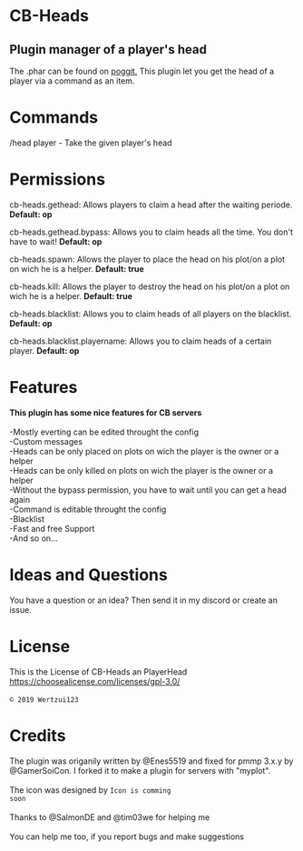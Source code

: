 # CB-Heads
## Plugin manager of a player's head
The .phar can be found on <a href="https://poggit.pmmp.io/ci/Wertzui123/CB-Heads/CB-Heads/">poggit.</a>
This plugin let you get the head of a player via a command as an item.
# Commands
/head player - Take the given player's head
# Permissions
cb-heads.gethead: Allows players to claim a head after the waiting periode. **Default: op**

cb-heads.gethead.bypass: Allows you to claim heads all the time. You don't have to wait! **Default: op**

cb-heads.spawn: Allows the player to place the head on his plot/on a plot on wich he is a helper. **Default: true**

cb-heads.kill: Allows the player to destroy the head on his plot/on a plot on wich he is a helper. **Default: true**

cb-heads.blacklist: Allows you to claim heads of all players on the blacklist. **Default: op**

cb-heads.blacklist.playername: Allows you to claim heads of a certain player. **Default: op**

# Features
  **This plugin has some nice features for CB servers**
<br>
  <br>-Mostly everting can be edited throught the config
  <br>-Custom messages
  <br>-Heads can be only placed on plots on wich the player is the owner or a helper
  <br>-Heads can be only killed on plots on wich the player is the owner or a helper
  <br>-Without the bypass permission, you have to wait until you can get a head again
  <br>-Command is editable throught the config
  <br>-Blacklist
  <br>-Fast and free Support
  <br>-And so on...
  <br>
  
# Ideas and Questions
You have a question or an idea? Then send it in my <a herf="https://discord.gg/eGhZGtF">discord</a> or create an issue.

# License
This is the License of CB-Heads an PlayerHead
<br>https://choosealicense.com/licenses/gpl-3.0/<br>
<br><code>© 2019 Wertzui123</code>

# Credits
The plugin was origanily written by @Enes5519 and fixed for pmmp 3.x.y by @GamerSoiCon. I forked it to make a plugin for servers with "myplot".
<br>
  <br>The icon was designed by <code>Icon is comming soon</code>
 <br>
 <br>Thanks to @SalmonDE and @tim03we for helping me
 <br>
  <br>You can help me too, if you report bugs and make suggestions
